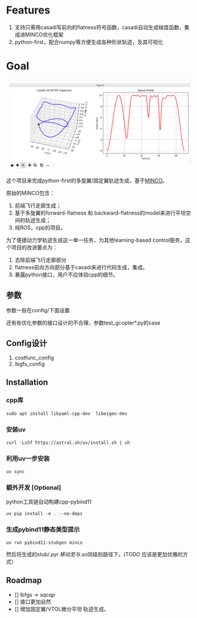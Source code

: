 # Features
1. 支持只需用casadi写前向的flatness符号函数，casadi自动生成梯度函数，集成进MINCO优化框架
2. python-first，配合numpy等方便生成各种形状轨迹，及其可视化

# Goal
![MINCO轨迹](./thumbnail.png)

这个项目来完成python-first的多旋翼/固定翼轨迹生成，基于[MINCO](https://github.com/ZJU-FAST-Lab/GCOPTER.git)。

原始的MINCO包含：
1. 前端飞行走廊生成；
2. 基于多旋翼的forward-flatness 和 backward-flatness的model来进行平坦空间的轨迹生成；
3. 纯ROS，cpp的项目。

为了便捷动力学轨迹生成这一单一任务，为其他learning-based control服务，这个项目的改进要点为：
1. 去除前端飞行走廊部分
2. flatness前向方向部分基于casadi来进行代码生成，集成。
3. 暴露python接口，用户不应体验cpp的细节。


## 参数
参数一般在config/下面设置

还有些优化参数的接口设计的不合理，参数test_gcopter*.py的case



## Config设计
1. costfunc_config
2. lbgfs_config



## Installation
### cpp库
```shell
sudo apt install libyaml-cpp-dev  libeigen-dev
```
### 安装uv
```shell
curl -LsSf https://astral.sh/uv/install.sh | sh
```

### 利用uv一步安装
```shell
uv sync
```

### 额外开发 [Optional]
python工具链自动构建cpp-pybind11
```shell
uv pip install -e . --no-deps
```

### 生成pybind11静态类型提示
```shell
uv run pybind11-stubgen minco
```
然后将生成的stub/*.pyi 移动至与*.so同级别路径下。(TODO 应该是更加优雅的方式）




## Roadmap
- [] lbfgs -> sqcqp
- [] 接口更加自然
- [] 增加固定翼/VTOL微分平坦 轨迹生成。


